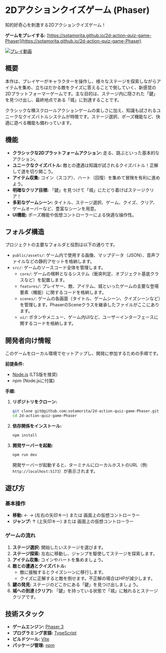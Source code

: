 # 2Dアクションクイズゲーム (Phaser)

知的好奇心を刺激する2Dアクションクイズゲーム！

**ゲームをプレイする:** [https://sotamorita.github.io/2d-action-quiz-game-Phaser](https://sotamorita.github.io/2d-action-quiz-game-Phaser)

[![プレイ動画](https://img.youtube.com/vi/2d5nNzlNGPc/0.jpg)](https://youtu.be/2d5nNzlNGPc)

## 概要

本作は、プレイヤーがキャラクターを操作し、様々なステージを探索しながらアイテムを集め、立ちはだかる敵をクイズに答えることで倒していく、新感覚の2Dプラットフォーマーゲームです。主な目的は、ステージ内に隠された「鍵」を見つけ出し、最終地点である「城」に到達することです。

クラシックな横スクロールアクションゲームの楽しさに加え、知識も試されるユニークなクイズバトルシステムが特徴です。ステージ選択、ポーズ機能など、快適に遊べる機能も備わっています。

## 機能

*   **クラシックな2Dプラットフォームアクション:** 走る、跳ぶといった基本的なアクション。
*   **ユニークなクイズバトル:** 敵との遭遇は知識が試されるクイズバトル！正解して道を切り開こう。
*   **アイテム収集:** コイン（スコア）、ハート（回復）を集めて冒険を有利に進めよう。
*   **明確なクリア目標:** 「鍵」を見つけて「城」にたどり着けばステージクリア！
*   **多彩なゲームシーン:** タイトル、ステージ選択、ゲーム、クイズ、クリア、ゲームオーバーなど、豊富なシーンを用意。
*   **UI機能:** ポーズ機能や仮想コントローラーによる快適な操作性。

## フォルダ構造

プロジェクトの主要なフォルダと役割は以下の通りです。

*   `public/assets/`: ゲーム内で使用する画像、マップデータ（JSON）、音声ファイルなどの静的アセットを格納します。
*   `src/`: ゲームのソースコード全体を管理します。
    *   `core/`: ゲームの根幹となるシステム（衝突判定、オブジェクト基底クラスなど）を配置します。
    *   `features/`: プレイヤー、敵、アイテム、城といったゲームの主要な登場要素（機能）に関するコードを格納します。
    *   `scenes/`: ゲームの各画面（タイトル、ゲームシーン、クイズシーンなど）を管理します。PhaserのSceneクラスを継承したファイルがここにあります。
    *   `ui/`: ボタンやメニュー、ゲーム内UIなど、ユーザーインターフェースに関するコードを格納します。

## 開発者向け情報

このゲームをローカル環境でセットアップし、開発に参加するための手順です。

**前提条件:**
*   [Node.js](https://nodejs.org/) (LTS版を推奨)
*   npm (Node.jsに付属)

**手順:**

1.  **リポジトリをクローン:**
    ```bash
    git clone git@github.com:sotamorita/2d-action-quiz-game-Phaser.git
    cd 2d-action-quiz-game-Phaser
    ```

2.  **依存関係をインストール:**
    ```bash
    npm install
    ```

3.  **開発サーバーを起動:**
    ```bash
    npm run dev
    ```
    開発サーバーが起動すると、ターミナルにローカルホストのURL（例: `http://localhost:5173`）が表示されます。

## 遊び方

### 基本操作

*   **移動:** ← → (左右の矢印キー) または 画面上の仮想コントローラー
*   **ジャンプ:** ↑ (上矢印キー) または 画面上の仮想コントローラー

### ゲームの流れ

1.  **ステージ選択:** 開始したいステージを選びます。
2.  **ステージ探索:** 左右に移動し、ジャンプを駆使してステージを探索します。
3.  **アイテム収集:** コインやハートを集めましょう。
4.  **敵との遭遇とクイズバトル:**
    *   敵に接触するとクイズシーンに移行します。
    *   クイズに正解すると敵を倒せます。不正解の場合はHPが減少します。
5.  **鍵の発見:** ステージのどこかにある「鍵」を見つけ出しましょう。
6.  **城への到達 (クリア):** 「鍵」を持っている状態で「城」に触れるとステージクリアです。

## 技術スタック

*   **ゲームエンジン:** [Phaser 3](https://phaser.io/)
*   **プログラミング言語:** [TypeScript](https://www.typescriptlang.org/)
*   **ビルドツール:** [Vite](https://vitejs.dev/)
*   **パッケージ管理:** [npm](https://www.npmjs.com/)
